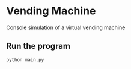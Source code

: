 # Vending Machine

Console simulation of a virtual vending machine

## Run the program
```console
python main.py

